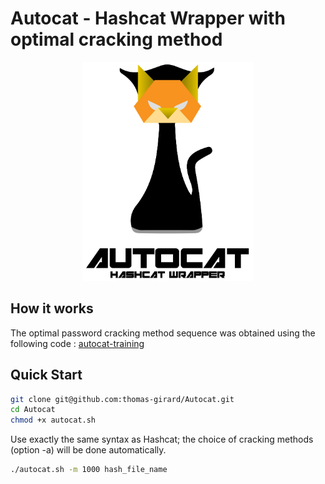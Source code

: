 # Autocat - Hashcat Wrapper with optimal cracking method


<p align="center">
    <img src="tool/img/logo.png" style="height:350px">
</p>

## How it works

The optimal password cracking method sequence was obtained using the following code : [autocat-training](https://github.com/thomas-girard/Autocat-training)


## Quick Start

```bash
git clone git@github.com:thomas-girard/Autocat.git
cd Autocat
chmod +x autocat.sh
```

Use exactly the same syntax as Hashcat; the choice of cracking methods (option -a) will be done automatically.

```bash
./autocat.sh -m 1000 hash_file_name
```
